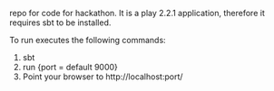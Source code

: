 repo for code for hackathon. It is a play 2.2.1 application, therefore it requires sbt to be installed.

To run executes the following commands:
<ol>
    <li>sbt</li>
    <li>run {port = default 9000}</li>
    <li>Point your browser to http://localhost:port/</li>
</ol>
